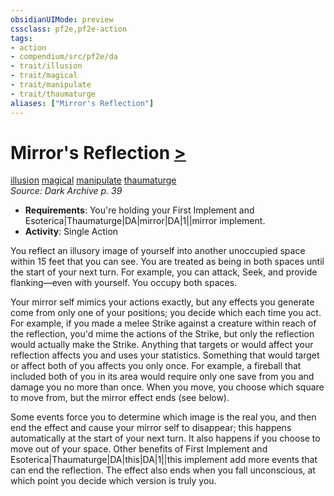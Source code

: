 ```yaml
---
obsidianUIMode: preview
cssclass: pf2e,pf2e-action
tags:
- action
- compendium/src/pf2e/da
- trait/illusion
- trait/magical
- trait/manipulate
- trait/thaumaturge
aliases: ["Mirror's Reflection"]
---
```

# Mirror's Reflection [>](rules/core-rulebook/chapter-9-playing-the-game.md#Actions "Single Action")
[illusion](rules/traits/illusion.md "Illusion School Trait")  [magical](rules/traits/magical.md "Magical Item Trait")  [manipulate](rules/traits/manipulate.md "Manipulate General Trait")  [thaumaturge](rules/traits/thaumaturge-da.md "Thaumaturge Class Trait")  
*Source: Dark Archive p. 39*  

- **Requirements**: You're holding your First Implement and Esoterica|Thaumaturge|DA|mirror|DA|1||mirror implement.
- **Activity**: Single Action

You reflect an illusory image of yourself into another unoccupied space within 15 feet that you can see. You are treated as being in both spaces until the start of your next turn. For example, you can attack, Seek, and provide flanking—even with yourself. You occupy both spaces.

Your mirror self mimics your actions exactly, but any effects you generate come from only one of your positions; you decide which each time you act. For example, if you made a melee Strike against a creature within reach of the reflection, you'd mime the actions of the Strike, but only the reflection would actually make the Strike. Anything that targets or would affect your reflection affects you and uses your statistics. Something that would target or affect both of you affects you only once. For example, a fireball that included both of you in its area would require only one save from you and damage you no more than once. When you move, you choose which square to move from, but the mirror effect ends (see below).

Some events force you to determine which image is the real you, and then end the effect and cause your mirror self to disappear; this happens automatically at the start of your next turn. It also happens if you choose to move out of your space. Other benefits of First Implement and Esoterica|Thaumaturge|DA|this|DA|1||this implement add more events that can end the reflection. The effect also ends when you fall unconscious, at which point you decide which version is truly you.